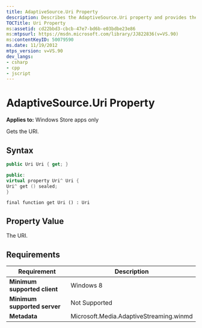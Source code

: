 ```yaml
---
title: AdaptiveSource.Uri Property
description: Describes the AdaptiveSource.Uri property and provides the property's syntax, property value, and requirements.
TOCTitle: Uri Property
ms:assetid: cd22bbd3-cbcb-47e7-bd6b-e03bdbe23e86
ms:mtpsurl: https://msdn.microsoft.com/library/JJ822836(v=VS.90)
ms:contentKeyID: 50079590
ms.date: 11/19/2012
mtps_version: v=VS.90
dev_langs:
- csharp
- cpp
- jscript
---
```


# AdaptiveSource.Uri Property

**Applies to:** Windows Store apps only

Gets the URI.

## Syntax

```csharp
public Uri Uri { get; }
```

```cpp
public:
virtual property Uri^ Uri {
Uri^ get () sealed;
}
```

```jscript
final function get Uri () : Uri
```

## Property Value

The URI.

## Requirements

|Requirement|Description|
|--- |--- |
|**Minimum supported client**|Windows 8|
|**Minimum supported server**|Not Supported|
|**Metadata**|Microsoft.Media.AdaptiveStreaming.winmd|

